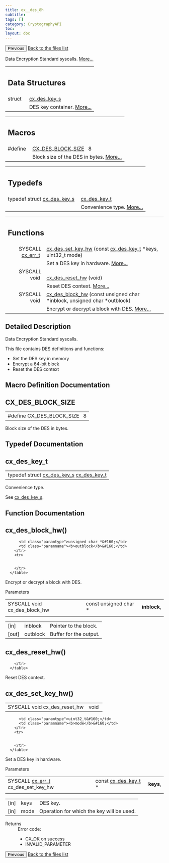 ```yaml
---
title: ox__des_8h
subtitle:
tags: []
category: CryptographyAPI
toc:
layout: doc
---
```


<button class="uk-button uk-button-default uk-button-small uk-margin-medium-top" onclick="history.back()">Previous</button>
<a class="uk-button uk-button-default uk-button-small uk-margin-medium-top crypto-button" href="../../crypto-api/files">Back to the files list</a>


<p>Data Encryption Standard syscalls.  
<a href="#details">More...</a></p>
<table class="memberdecls">
<tr class="heading"><td colspan="4"><h2 class="groupheader"><a name="nested-classes"></a>
Data Structures</h2></td></tr>
<tr class="memitem:"><td class="memItemLeft" align="right" valign="top">struct &#160;</td><td colspan="3" class="memItemRight" valign="bottom"><a class="el" href="../cx__des__key__s">cx_des_key_s</a></td></tr>
<tr class="memdesc:"><td class="mdescLeft">&#160;</td><td colspan="3" class="mdescRight">DES key container.  <a href="../cx__des__key__s#details">More...</a><br /></td></tr>
</table><table class="memberdecls">
<tr class="heading"><td colspan="4"><h2 class="groupheader"><a name="define-members"></a>
Macros</h2></td></tr>
<tr class="memitem:ada0cc538fe9f26456939251e871cf0bb"><td class="memItemLeft" align="right" valign="top">#define&#160;</td><td colspan="3" class="memItemRight" valign="bottom"><a class="el" href="../ox__des_8h#ada0cc538fe9f26456939251e871cf0bb">CX_DES_BLOCK_SIZE</a>&#160;&#160;&#160;8</td></tr>
<tr class="memdesc:ada0cc538fe9f26456939251e871cf0bb"><td class="mdescLeft">&#160;</td><td colspan="3" class="mdescRight">Block size of the DES in bytes.  <a href="#ada0cc538fe9f26456939251e871cf0bb">More...</a><br /></td></tr>
</table><table class="memberdecls">
<tr class="heading"><td colspan="4"><h2 class="groupheader"><a name="typedef-members"></a>
Typedefs</h2></td></tr>
<tr class="memitem:a42e0abbb819b1adef6ec3679e398461b"><td class="memItemLeft" align="right" valign="top">typedef struct <a class="el" href="../cx__des__key__s">cx_des_key_s</a>&#160;</td><td colspan="3" class="memItemRight" valign="bottom"><a class="el" href="../ox__des_8h#a42e0abbb819b1adef6ec3679e398461b">cx_des_key_t</a></td></tr>
<tr class="memdesc:a42e0abbb819b1adef6ec3679e398461b"><td class="mdescLeft">&#160;</td><td colspan="3" class="mdescRight">Convenience type.  <a href="#a42e0abbb819b1adef6ec3679e398461b">More...</a><br /></td></tr>
</table><table class="memberdecls">
<tr class="heading"><td colspan="4"><h2 class="groupheader"><a name="func-members"></a>
Functions</h2></td></tr>
<tr class="memitem:a6d808b3719784427743e746631106dd1"><td class="memItemLeft" align="right" valign="top">SYSCALL <a class="el" href="../cx__errors_8h#a06db7f567671764f4980db9bc828fa85">cx_err_t</a>&#160;</td><td colspan="3" class="memItemRight" valign="bottom"><a class="el" href="../ox__des_8h#a6d808b3719784427743e746631106dd1">cx_des_set_key_hw</a> (const <a class="el" href="../ox__des_8h#a42e0abbb819b1adef6ec3679e398461b">cx_des_key_t</a> *keys, uint32_t mode)</td></tr>
<tr class="memdesc:a6d808b3719784427743e746631106dd1"><td class="mdescLeft">&#160;</td><td colspan="3" class="mdescRight">Set a DES key in hardware.  <a href="#a6d808b3719784427743e746631106dd1">More...</a><br /></td></tr>
<tr class="memitem:a5ade6911fa86c36732840955622f0684"><td class="memItemLeft" align="right" valign="top">SYSCALL void&#160;</td><td colspan="3" class="memItemRight" valign="bottom"><a class="el" href="../ox__des_8h#a5ade6911fa86c36732840955622f0684">cx_des_reset_hw</a> (void)</td></tr>
<tr class="memdesc:a5ade6911fa86c36732840955622f0684"><td class="mdescLeft">&#160;</td><td colspan="3" class="mdescRight">Reset DES context.  <a href="#a5ade6911fa86c36732840955622f0684">More...</a><br /></td></tr>
<tr class="memitem:a979b77edef2ac2daa9b52b13b56ef248"><td class="memItemLeft" align="right" valign="top">SYSCALL void&#160;</td><td colspan="3" class="memItemRight" valign="bottom"><a class="el" href="../ox__des_8h#a979b77edef2ac2daa9b52b13b56ef248">cx_des_block_hw</a> (const unsigned char *inblock, unsigned char *outblock)</td></tr>
<tr class="memdesc:a979b77edef2ac2daa9b52b13b56ef248"><td class="mdescLeft">&#160;</td><td colspan="3" class="mdescRight">Encrypt or decrypt a block with DES.  <a href="#a979b77edef2ac2daa9b52b13b56ef248">More...</a><br /></td></tr>
</table>
<a name="details" id="details"></a>

## Detailed Description

<div class="textblock"><p>Data Encryption Standard syscalls. </p>
<p>This file contains DES definitions and functions:</p><ul>
<li>Set the DES key in memory</li>
<li>Encrypt a 64-bit block</li>
<li>Reset the DES context </li>
</ul>
</div><h2 class="groupheader">Macro Definition Documentation</h2>
<a id="ada0cc538fe9f26456939251e871cf0bb"></a>
<h2 class="memtitle">CX_DES_BLOCK_SIZE</h2>

<div class="memitem">
<div class="memproto">
      <table class="memname">
        <tr>
          <td class="memname">#define CX_DES_BLOCK_SIZE&#160;&#160;&#160;8</td>
        </tr>
      </table>
</div><div class="memdoc">

<p>Block size of the DES in bytes. </p>

</div>
</div>
<h2 class="groupheader">Typedef Documentation</h2>
<a id="a42e0abbb819b1adef6ec3679e398461b"></a>
<h2 class="memtitle">cx_des_key_t</h2>

<div class="memitem">
<div class="memproto">
      <table class="memname">
        <tr>
          <td class="memname">typedef struct <a class="el" href="../cx__des__key__s">cx_des_key_s</a> <a class="el" href="../ox__des_8h#a42e0abbb819b1adef6ec3679e398461b">cx_des_key_t</a></td>
        </tr>
      </table>
</div><div class="memdoc">

<p>Convenience type. </p>
<p>See <a class="el" href="../cx__des__key__s" title="DES key container. ">cx_des_key_s</a>. </p>

</div>
</div>
<h2 class="groupheader">Function Documentation</h2>
<a id="a979b77edef2ac2daa9b52b13b56ef248"></a>
<h2 class="memtitle">cx_des_block_hw()</h2>

<div class="memitem">
<div class="memproto">
      <table class="memname">
        <tr>
          <td class="memname">SYSCALL void cx_des_block_hw </td>
          <td class="paramtype">const unsigned char *&#160;</td>
          <td class="paramname"><b>inblock</b>, </td>
        </tr>
        <tr>
          <td class="paramkey"></td>
          
          <td class="paramtype">unsigned char *&#160;</td>
          <td class="paramname"><b>outblock</b>&#160;</td>
        </tr>
        <tr>
          
          
        </tr>
      </table>
</div><div class="memdoc">

<p>Encrypt or decrypt a block with DES. </p>
<dl class="params"><dt>Parameters</dt><dd>
  <table class="params">
    <tr><td class="paramdir">[in]</td><td class="paramname">inblock</td><td colspan="4">Pointer to the block.</td></tr>
    <tr><td class="paramdir">[out]</td><td class="paramname">outblock</td><td colspan="4">Buffer for the output. </td></tr>
  </table>
  </dd>
</dl>

</div>
</div>
<a id="a5ade6911fa86c36732840955622f0684"></a>
<h2 class="memtitle">cx_des_reset_hw()</h2>

<div class="memitem">
<div class="memproto">
      <table class="memname">
        <tr>
          <td class="memname">SYSCALL void cx_des_reset_hw </td>
          <td class="paramtype">void&#160;</td>
          
        </tr>
      </table>
</div><div class="memdoc">

<p>Reset DES context. </p>

</div>
</div>
<a id="a6d808b3719784427743e746631106dd1"></a>
<h2 class="memtitle">cx_des_set_key_hw()</h2>

<div class="memitem">
<div class="memproto">
      <table class="memname">
        <tr>
          <td class="memname">SYSCALL <a class="el" href="../cx__errors_8h#a06db7f567671764f4980db9bc828fa85">cx_err_t</a> cx_des_set_key_hw </td>
          <td class="paramtype">const <a class="el" href="../ox__des_8h#a42e0abbb819b1adef6ec3679e398461b">cx_des_key_t</a> *&#160;</td>
          <td class="paramname"><b>keys</b>, </td>
        </tr>
        <tr>
          <td class="paramkey"></td>
          
          <td class="paramtype">uint32_t&#160;</td>
          <td class="paramname"><b>mode</b>&#160;</td>
        </tr>
        <tr>
          
          
        </tr>
      </table>
</div><div class="memdoc">

<p>Set a DES key in hardware. </p>
<dl class="params"><dt>Parameters</dt><dd>
  <table class="params">
    <tr><td class="paramdir">[in]</td><td class="paramname">keys</td><td colspan="4">DES key.</td></tr>
    <tr><td class="paramdir">[in]</td><td class="paramname">mode</td><td colspan="4">Operation for which the key will be used.</td></tr>
  </table>
  </dd>
</dl>
<dl class="section return"><dt>Returns</dt><dd>Error code:<ul>
<li>CX_OK on success</li>
<li>INVALID_PARAMETER </li>
</ul>
</dd></dl>

</div>
</div>
<button class="uk-button uk-button-default uk-button-small uk-margin-medium-top" onclick="history.back()">Previous</button>
<a class="uk-button uk-button-default uk-button-small uk-margin-medium-top crypto-button" href="../../crypto-api/files">Back to the files list</a>
